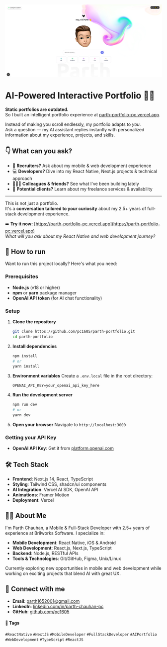 ![Parth Chauhan Portfolio](assets/readme-photo.png)

# AI-Powered Interactive Portfolio 🤖✨

**Static portfolios are outdated.**  
So I built an intelligent portfolio experience at [parth-portfolio-pc.vercel.app](https://parth-portfolio-pc.vercel.app).

Instead of making you scroll endlessly, my portfolio adapts to _you_.  
Ask a question — my AI assistant replies instantly with personalized information about my experience, projects, and skills.

## 👇 What can you ask?

- 🧠 **Recruiters?** Ask about my mobile & web development experience
- 💻 **Developers?** Dive into my React Native, Next.js projects & technical approach
- 🧑‍🤝‍🧑 **Colleagues & friends?** See what I've been building lately
- 🚀 **Potential clients?** Learn about my freelance services & availability

---

This is not just a portfolio.  
It's a **conversation tailored to your curiosity** about my 2.5+ years of full-stack development experience.

➡️ **Try it now:** [https://parth-portfolio-pc.vercel.app](https://parth-portfolio-pc.vercel.app)  
_What will you ask about my React Native and web development journey?_

## 🚀 How to run

Want to run this project locally? Here's what you need:

### Prerequisites

- **Node.js** (v18 or higher)
- **npm** or **yarn** package manager
- **OpenAI API token** (for AI chat functionality)

### Setup

1. **Clone the repository**

   ```bash
   git clone https://github.com/pc1605/parth-portfolio.git
   cd parth-portfolio
   ```

2. **Install dependencies**

   ```bash
   npm install
   # or
   yarn install
   ```

3. **Environment variables**
   Create a `.env.local` file in the root directory:

   ```env
   OPENAI_API_KEY=your_openai_api_key_here
   ```

4. **Run the development server**

   ```bash
   npm run dev
   # or
   yarn dev
   ```

5. **Open your browser**
   Navigate to `http://localhost:3000`

### Getting your **API Key**

- **OpenAI API Key**: Get it from [platform.openai.com](https://platform.openai.com/api-keys)

## 🛠️ Tech Stack

- **Frontend**: Next.js 14, React, TypeScript
- **Styling**: Tailwind CSS, shadcn/ui components
- **AI Integration**: Vercel AI SDK, OpenAI API
- **Animations**: Framer Motion
- **Deployment**: Vercel

## 👨‍💻 About Me

I'm Parth Chauhan, a Mobile & Full-Stack Developer with 2.5+ years of experience at Brilworks Software. I specialize in:

- **Mobile Development**: React Native, iOS & Android
- **Web Development**: React.js, Next.js, TypeScript
- **Backend**: Node.js, RESTful APIs
- **Tools & Technologies**: Git/GitHub, Figma, Unix/Linux

Currently exploring new opportunities in mobile and web development while working on exciting projects that blend AI with great UX.

## 🔗 Connect with me

- **Email**: parth1652001@gmail.com
- **LinkedIn**: [linkedin.com/in/parth-chauhan-pc](https://www.linkedin.com/in/parth-chauhan-pc/)
- **GitHub**: [github.com/pc1605](https://github.com/pc1605)

#### 🔖 Tags

`#ReactNative` `#NextJS` `#MobileDeveloper` `#FullStackDeveloper` `#AIPortfolio` `#WebDevelopment` `#TypeScript` `#ReactJS`
